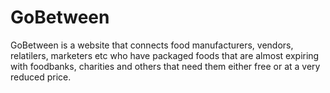 # GoBetween

GoBetween is a website that connects food manufacturers, vendors, relatilers, marketers etc who have packaged foods that are almost expiring with foodbanks, charities and others that need them either free or at a very reduced price.
